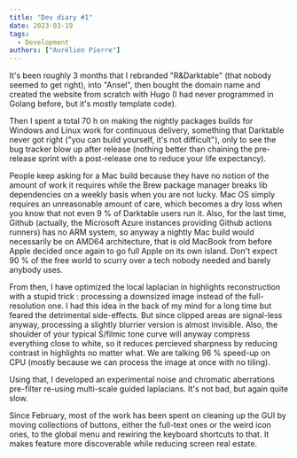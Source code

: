 ```yaml
---
title: "Dev diary #1"
date: 2023-03-19
tags:
  - Development
authors: ["Aurélien Pierre"]
---
```


It's been roughly 3 months that I rebranded "R&Darktable" (that nobody seemed to get right), into "Ansel", then bought the domain name and created the website from scratch with Hugo (I had never programmed in Golang before, but it's mostly template code).

Then I spent a total 70 h on making the nightly packages builds for Windows and Linux work for continuous delivery, something that Darktable never got right ("you can build yourself, it's not difficult"), only to see the bug tracker blow up after release (nothing better than chaining the pre-release sprint with a post-release one to reduce your life expectancy).

People keep asking for a Mac build because they have no notion of the amount of work it requires while the Brew package manager breaks lib dependencies on a weekly basis when you are not lucky. Mac OS simply requires an unreasonable amount of care, which becomes a dry loss when you know that not even 9 % of Darktable users run it. Also, for the last time, Github (actually, the Microsoft Azure instances providing Github actions runners) has no ARM system, so anyway a nightly Mac build would necessarily be on AMD64 architecture, that is old MacBook from before Apple decided once again to go full Apple on its own island. Don't expect 90 % of the free world to scurry over a tech nobody needed and barely anybody uses.

From then, I have optimized the local laplacian in highlights reconstruction with a stupid trick : processing a downsized image instead of the full-resolution one. I had this idea in the back of my mind for a long time but feared the detrimental side-effects. But since clipped areas are signal-less anyway, processing a slightly blurrier version is almost invisible. Also, the shoulder of your typical S/filmic tone curve will anyway compress everything close to white, so it reduces percieved sharpness by reducing contrast in highlights no matter what. We are talking 96 % speed-up on CPU (mostly because we can process the image at once with no tiling).

Using that, I developed an experimental noise and chromatic aberrations pre-filter re-using multi-scale guided laplacians. It's not bad, but again quite slow.

Since February, most of the work has been spent on cleaning up the GUI by moving collections of buttons, either the full-text ones or the weird icon ones, to the global menu and rewiring the keyboard shortcuts to that. It makes feature more discoverable while reducing screen real estate.
